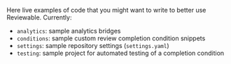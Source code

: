 Here live examples of code that you might want to write to better use Reviewable.  Currently:
- `analytics`: sample analytics bridges
- `conditions`: sample custom review completion condition snippets
- `settings`: sample repository settings (`settings.yaml`)
- `testing`: sample project for automated testing of a completion condition
